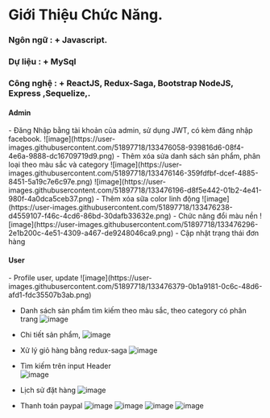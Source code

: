 <h1> Giới Thiệu Chức Năng.</h1>
<h3> Ngôn ngữ : + Javascript.</h3>
<h3> Dự liệu : + MySql </h3>
<h3> Công nghệ : + ReactJS, Redux-Saga, Bootstrap NodeJS, Express ,Sequelize,.</h3>

<h4>Admin</h4>
- Đăng Nhập bằng tài khoản của admin, sử dụng JWT, có kèm đăng nhập facebook.
![image](https://user-images.githubusercontent.com/51897718/133476058-939816d6-08f4-4e6a-9888-dc16709719d9.png)
- Thêm xóa sửa danh sách sản phẩm, phân loại theo màu sắc và category
![image](https://user-images.githubusercontent.com/51897718/133476146-359fdfbf-dcef-4885-8451-5a19c7e6c97e.png)
![image](https://user-images.githubusercontent.com/51897718/133476196-d8f5e442-01b2-4e41-980f-4a0dca5ceb37.png)
- Thêm xóa sữa color linh động
![image](https://user-images.githubusercontent.com/51897718/133476238-d4559107-f46c-4cd6-86bd-30dafb33632e.png)
- Chức năng đổi màu nền
![image](https://user-images.githubusercontent.com/51897718/133476296-2e1b200c-4e51-4309-a467-de9248046ca9.png)
- Cập nhật trạng thái đơn hàng

<h4>User</h4>
- Profile user, update
![image](https://user-images.githubusercontent.com/51897718/133476379-0b1a9181-0c6c-48d6-afd1-fdc35507b3ab.png)

- Danh sách sản phẩm tìm kiếm theo màu sắc, theo category có phân trang
![image](https://user-images.githubusercontent.com/51897718/133476731-378802d3-0d0c-47bc-837c-aaacde1e13ee.png)

- Chi tiết sản phẩm,
![image](https://user-images.githubusercontent.com/51897718/133476777-f09b5c60-0e7e-43a5-bbdc-46ba2acf6d85.png)

- Xử lý giỏ hàng bằng redux-saga
![image](https://user-images.githubusercontent.com/51897718/133476834-8cc9e25e-c315-4256-bedb-874f4e301a02.png)

- Tìm kiếm trên input Header\
![image](https://user-images.githubusercontent.com/51897718/133476908-0e66e3cc-7037-46a5-83c9-35d1babb0a08.png)

- Lịch sử đặt hàng
![image](https://user-images.githubusercontent.com/51897718/133477748-86c28770-029b-475c-a536-0aadc3df78f2.png)

- Thanh toán paypal
![image](https://user-images.githubusercontent.com/51897718/133477002-9d9a0027-2b24-43ba-9d00-2a4bb763436d.png)
![image](https://user-images.githubusercontent.com/51897718/133477055-53d5bde4-2e6c-4014-b211-d90964041ce3.png)
![image](https://user-images.githubusercontent.com/51897718/133477097-6c9c0196-cbf7-4797-a14c-6b00a3b7e2ac.png)
![image](https://user-images.githubusercontent.com/51897718/133477123-036956ea-408b-4d21-9e76-3738a7abe934.png)


